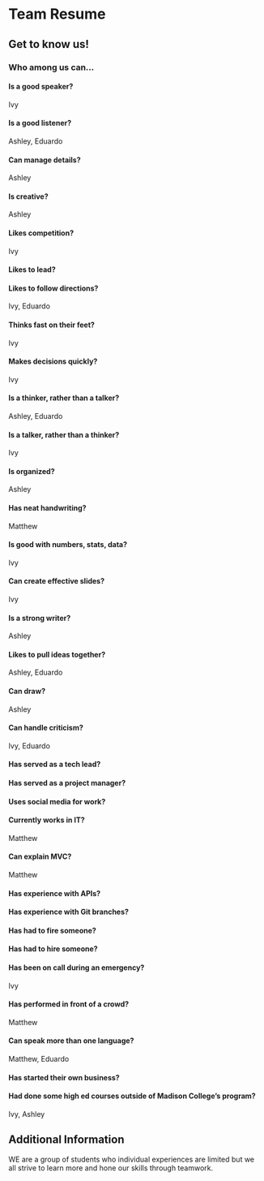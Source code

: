 # Team Resume

## Get to know us!

### Who among us can...

#### Is a good speaker?

Ivy

#### Is a good listener?

Ashley,
Eduardo

#### Can manage details?

Ashley

#### Is creative?

Ashley

#### Likes competition?

Ivy

#### Likes to lead?

#### Likes to follow directions?

Ivy, Eduardo

#### Thinks fast on their feet?

Ivy

#### Makes decisions quickly?

Ivy

#### Is a thinker, rather than a talker?

Ashley, Eduardo

#### Is a talker, rather than a thinker?

Ivy

#### Is organized?

Ashley

#### Has neat handwriting?

Matthew

#### Is good with numbers, stats, data?

Ivy

#### Can create effective slides?

Ivy

#### Is a strong writer?

Ashley

#### Likes to pull ideas together?

Ashley, Eduardo

#### Can draw?

Ashley

#### Can handle criticism?

Ivy, Eduardo

#### Has served as a tech lead?

#### Has served as a project manager?

#### Uses social media for work?

#### Currently works in IT?

Matthew

#### Can explain MVC?

Matthew

#### Has experience with APIs?

#### Has experience with Git branches?

#### Has had to fire someone?

#### Has had to hire someone?

#### Has been on call during an emergency?

Ivy

#### Has performed in front of a crowd?

Matthew

#### Can speak more than one language?

Matthew, Eduardo

#### Has started their own business?

#### Had done some high ed courses outside of Madison College’s program?

Ivy,
Ashley

## Additional Information

WE are a group of students who individual experiences are limited but we all strive to learn more and hone our skills through teamwork.
